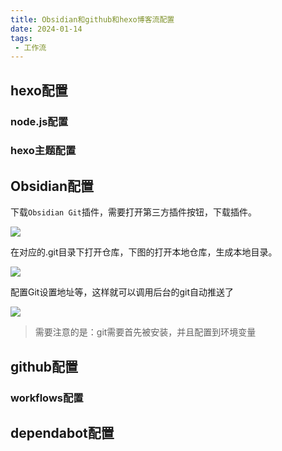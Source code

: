 ```yaml
---
title: Obsidian和github和hexo博客流配置
date: 2024-01-14
tags: 
 - 工作流
---
```


## hexo配置
### node.js配置
### hexo主题配置
## Obsidian配置
下载`Obsidian Git`插件，需要打开第三方插件按钮，下载插件。

![](自动提交生成博客.png)

在对应的.git目录下打开仓库，下图的打开本地仓库，生成本地目录。

![](自动提交生成博客_20240113_1.png)

配置Git设置地址等，这样就可以调用后台的git自动推送了

![](自动提交生成博客_20240113_2.png)

> 需要注意的是：git需要首先被安装，并且配置到环境变量
> 
## github配置
### workflows配置
## dependabot配置
